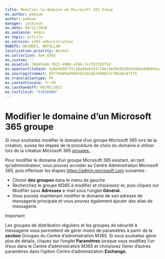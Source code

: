 ```yaml
---
title: Modifier le domaine de Microsoft 365 Group
ms.author: pebaum
author: pebaum
manager: jackiesm
ms.date: 04/21/2020
ms.audience: Admin
ms.topic: article
ms.service: o365-administration
ROBOTS: NOINDEX, NOFOLLOW
localization_priority: Normal
ms.collection: Adm_O365
ms.custom: ''
ms.assetid: 78695de0-7021-4900-a784-7cc782785f1d
ms.openlocfilehash: eab64b90775c28a84ebd33774ec5bf68303892dd4b2880493a4b236d9d8993d0
ms.sourcegitcommit: b5f7da89a650d2915dc652449623c78be6247175
ms.translationtype: MT
ms.contentlocale: fr-FR
ms.lasthandoff: 08/05/2021
ms.locfileid: "53916989"
---
```

# <a name="change-the-domain-for-a-microsoft-365-group"></a>Modifier le domaine d’un Microsoft 365 groupe

Si vous souhaitez modifier le domaine d’un groupe Microsoft 365 lors de la création, suivez les étapes de la procédure de choix du domaine à utiliser lors de la création Microsoft 365 [groupes.](https://docs.microsoft.com/microsoft-365/admin/create-groups/choose-domain-to-create-groups)

Pour modifier le domaine d’un groupe Microsoft 365 existant, en tant qu’administrateur, vous pouvez accéder au Centre Administration Microsoft 365, puis effectuer les étapes https://admin.microsoft.com suivantes :

- Choisir **des groupes** dans le menu de gauche
- Recherchez le groupe M365 à modifier et choisissez-le, puis cliquez sur Modifier sous **Adresses** e-mail sous l’onglet **Général.** 
- Vous pouvez maintenant modifier le domaine de son adresse de messagerie principale et vous pouvez également ajouter des alias de messagerie.

> [!IMPORTANT]
> Les groupes de distribution réguliers et les groupes de sécurité à messagerie vous permettent de gérer moins de paramètres à partir de la **section** Groupes du Centre d’administration M365. Si vous souhaitez gérer plus de détails, cliquez sur l’onglet **Paramètres** lorsque vous modifiez l’un d’eux dans le Centre d’administration M365 et choisissez Gérer d’autres paramètres dans l’option Centre d’administration **Exchange.**